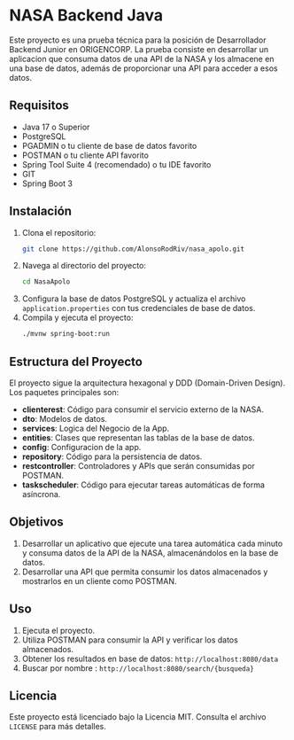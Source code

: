 # NASA Backend Java

Este proyecto es una prueba técnica para la posición de Desarrollador Backend Junior en ORIGENCORP. La prueba consiste en desarrollar un aplicacion que consuma datos de una API de la NASA y los almacene en una base de datos, además de proporcionar una API para acceder a esos datos.

## Requisitos

- Java 17 o Superior
- PostgreSQL
- PGADMIN o tu cliente de base de datos favorito
- POSTMAN o tu cliente API favorito
- Spring Tool Suite 4 (recomendado) o tu IDE favorito
- GIT
- Spring Boot 3

## Instalación

1. Clona el repositorio:
    ```bash
    git clone https://github.com/AlonsoRodRiv/nasa_apolo.git
    ```
2. Navega al directorio del proyecto:
    ```bash
    cd NasaApolo
    ```
3. Configura la base de datos PostgreSQL y actualiza el archivo `application.properties` con tus credenciales de base de datos.
4. Compila y ejecuta el proyecto:
    ```bash
    ./mvnw spring-boot:run
    ```

## Estructura del Proyecto

El proyecto sigue la arquitectura hexagonal y DDD (Domain-Driven Design). Los paquetes principales son:

- **clienterest**: Código para consumir el servicio externo de la NASA.
- **dto**: Modelos de datos.
- **services**: Logica del Negocio de la App.
- **entities**: Clases que representan las tablas de la base de datos.
- **config**: Configuracion de la app.
- **repository**: Código para la persistencia de datos.
- **restcontroller**: Controladores y APIs que serán consumidas por POSTMAN.
- **taskscheduler**: Código para ejecutar tareas automáticas de forma asíncrona.

## Objetivos

1. Desarrollar un aplicativo que ejecute una tarea automática cada minuto y consuma datos de la API de la NASA, almacenándolos en la base de datos.
2. Desarrollar una API que permita consumir los datos almacenados y mostrarlos en un cliente como POSTMAN.

## Uso

1. Ejecuta el proyecto.
2. Utiliza POSTMAN para consumir la API y verificar los datos almacenados.
3. Obtener los resultados en base de datos: `http://localhost:8080/data`
4. Buscar por nombre : `http://localhost:8080/search/{busqueda}`


## Licencia

Este proyecto está licenciado bajo la Licencia MIT. Consulta el archivo `LICENSE` para más detalles.

